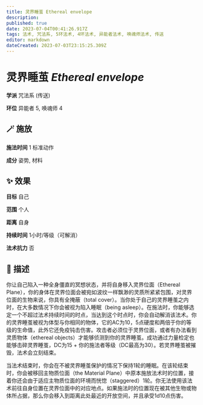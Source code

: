 ```yaml
---
title: 灵界睡茧 Ethereal envelope
description: 
published: true
date: 2023-07-04T00:41:26.917Z
tags: 法术, 咒法系, 5环法术, 4环法术, 异能者法术, 唤魂师法术, 传送
editor: markdown
dateCreated: 2023-07-03T23:15:25.309Z
---
```


# **灵界睡茧** *Ethereal envelope*

**学派** 咒法系 (传送) 

**环位** 异能者 5, 唤魂师 4

## 🪄 施放

**施法时间** 1 标准动作

**成分** 姿势, 材料

## ✨ 效果 

**目标** 自己 

**范围** 个人

**距离** 自身  

**持续时间** 1小时/等级（可解消） 

**法术抗力** 否

## 📖 描述

你让自己陷入一种全身僵直的冥想状态，并将自身移入灵界位面（Ethereal Plane），你的身体在灵界位面会被宛如波纹一样飘渺的灵质所紧紧包围，对灵界位面的生物来说，你具有全掩蔽（total cover）。当你处于自己的灵界睡茧之内时，在大多数情况下你会被视为陷入睡眠（being asleep）。在施法时，你能够选定一个不超过法术持续时间的时点，当达到这个时点时，你会自动解消该法术。你的灵界睡茧被视为体型与你相同的物体，它的AC为10，5点硬度和两倍于你的等级的生命值，此外它还免疫钝击伤害。攻击者必须位于灵界位面，或者有办法看到灵质物体（ethereal objects）才能够侦测到你的灵界睡茧。成功通过力量检定也能够击碎灵界睡茧，DC为15 + 你的施法者等级（DC最高为30）。若灵界睡茧被摧毁，法术会立刻结束。

当法术结束时，你会在不被灵界睡茧保护的情况下保持1轮的睡眠。在该轮结束时，你会被移回主物质位面（the Material Plane）中原本施放法术时的位置，接着你还会由于适应主物质位面的环境而恍惚（staggered）1轮。你无法使用该法术前往自身位置在灵界位面中的对应地点。如果施法时的位置现在被其他生物或物体所占据，那么你会移入到距离此处最近的开放空间，并且承受1d10点伤害。
    